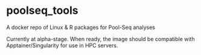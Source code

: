 # poolseq_tools
A docker repo of Linux & R packages for Pool-Seq analyses

Currently at alpha-stage. When ready, the image should be compatible with Apptainer/Singularity for use in HPC servers.
